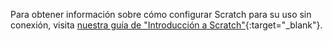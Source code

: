 Para obtener información sobre cómo configurar Scratch para su uso sin conexión, visita [nuestra guía de "Introducción a Scratch"](https://projects.raspberrypi.org/es-LA/projects/getting-started-scratch/1){:target="_blank"}.

